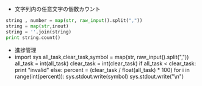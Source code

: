 
* 文字列内の任意文字の個数カウント

``` python
string , number = map(str, raw_input().split(","))
string = map(str,inout)
string = ''.join(string)
print string.count()
```

* 進捗管理
* import sys
all_task,clear_task,symbol = map(str, raw_input().split(","))
all_task = int(all_task)
clear_task = int(clear_task)
if all_task < clear_task:
    print "invalid"
else:
    percent = (clear_task / float(all_task) * 100)
    for i in range(int(percent)):
        sys.stdout.write(symbol)
    sys.stdout.write("\n")
